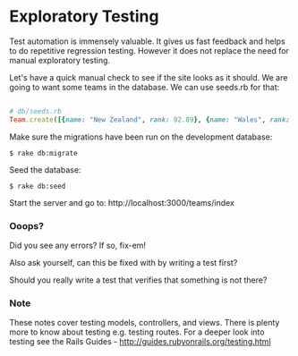 # Exploratory Testing

Test automation is immensely valuable. It gives us fast feedback and helps to do repetitive regression testing. However it does not replace the need for manual exploratory testing.

Let's have a quick manual check to see if the site looks as it should. We are going to want some teams in the database. We can use seeds.rb for that:

```ruby

# db/seeds.rb
Team.create([{name: "New Zealand", rank: 92.89}, {name: "Wales", rank: 87.31}, {name: "Australia", rank: 86.75}, {name: "Ireland", rank: 84.40}, {name: "South Africa", rank: 82.66}])
```

Make sure the migrations have been run on the development database:

```
$ rake db:migrate
```

Seed the database:

```
$ rake db:seed
```

Start the server and go to: http://localhost:3000/teams/index

### Ooops?

Did you see any errors? If so, fix-em! 

Also ask yourself, can this be fixed with by writing a test first? 

Should you really write a test that verifies that something is not there?

### Note

These notes cover testing models, controllers, and views. There is plenty more to know about testing e.g. testing routes. For a deeper look into testing see the Rails Guides - http://guides.rubyonrails.org/testing.html
